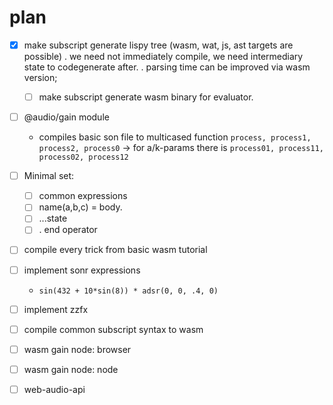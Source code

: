 # plan

* [x] make subscript generate lispy tree (wasm, wat, js, ast targets are possible)
  . we need not immediately compile, we need intermediary state to codegenerate after.
  . parsing time can be improved via wasm version;
  * [ ] make subscript generate wasm binary for evaluator.

* [ ] @audio/gain module
  * compiles basic son file to multicased function `process, process1, process2, process0`
    → for a/k-params there is `process01, process11, process02, process12`

* [ ] Minimal set:
  * [ ] common expressions
  * [ ] name(a,b,c) = body.
  * [ ] ...state
  * [ ] . end operator

* [ ] compile every trick from basic wasm tutorial

* [ ] implement sonr expressions
  * `sin(432 + 10*sin(8)) * adsr(0, 0, .4, 0)`

* [ ] implement zzfx

* [ ] compile common subscript syntax to wasm

* [ ] wasm gain node: browser

* [ ] wasm gain node: node

* [ ] web-audio-api
